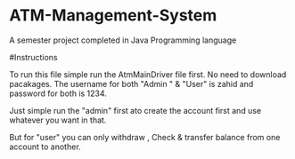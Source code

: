 # ATM-Management-System
A semester project completed in Java Programming language


#Instructions

To run this file simple run the AtmMainDriver file first. No need to download pacakages. The username for both "Admin " & "User" is zahid and password for both is 1234.

Just simple run the "admin" first ato create the account first and use whatever you want in that.

But for "user" you can only withdraw , Check & transfer balance from one account to another.

